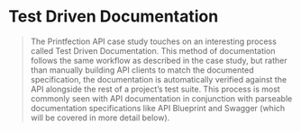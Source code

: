 # Test Driven Documentation

> The Printfection API case study touches on an interesting process called Test Driven Documentation. This method of documentation follows the same workflow as described in the case study, but rather than manually building API clients to match the documented specification, the documentation is automatically verified against the API alongside the rest of a project’s test suite. This process is most commonly seen with API documentation in conjunction with parseable documentation specifications like API Blueprint and Swagger \(which will be covered in more detail below\).



